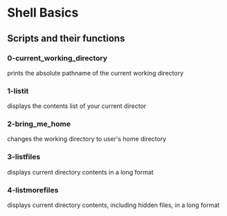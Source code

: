 # Shell Basics
## Scripts and their functions

### 0-current_working_directory
prints the absolute pathname of the current working directory

### 1-listit
displays the contents list of your current director

### 2-bring_me_home
changes the working directory to user's home directory

### 3-listfiles
displays current directory contents in a long format

### 4-listmorefiles
displays current directory contents, including hidden files, in a long format
